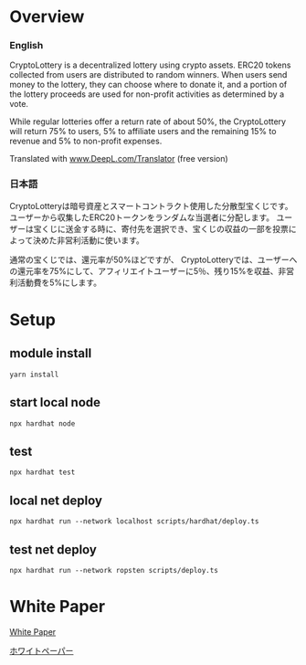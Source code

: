 # Overview
### English
CryptoLottery is a decentralized lottery using crypto assets.
ERC20 tokens collected from users are distributed to random winners.
When users send money to the lottery, they can choose where to donate it, and a portion of the lottery proceeds are used for non-profit activities as determined by a vote.

While regular lotteries offer a return rate of about 50%, the
CryptoLottery will return 75% to users, 5% to affiliate users and the remaining 15% to revenue and 5% to non-profit expenses.

Translated with www.DeepL.com/Translator (free version)

### 日本語
CryptoLotteryは暗号資産とスマートコントラクト使用した分散型宝くじです。
ユーザーから収集したERC20トークンをランダムな当選者に分配します。
ユーザーは宝くじに送金する時に、寄付先を選択でき、宝くじの収益の一部を投票によって決めた非営利活動に使います。

通常の宝くじでは、還元率が50%ほどですが、
CryptoLotteryでは、ユーザーへの還元率を75%にして、アフィリエイトユーザーに5％、残り15%を収益、非営利活動費を5%にします。

# Setup

## module install
```
yarn install
```

## start local node
```
npx hardhat node
```

## test
```
npx hardhat test
```

## local net deploy
```
npx hardhat run --network localhost scripts/hardhat/deploy.ts
```

## test net deploy
```
npx hardhat run --network ropsten scripts/deploy.ts
```


# White Paper
[White Paper](https://cryptolottery.gitbook.io/cryptolottery-whitepaper/whitepaper/english)

[ホワイトペーパー](https://cryptolottery.gitbook.io/cryptolottery-whitepaper/whitepaper/japanese)